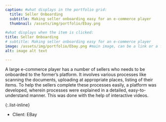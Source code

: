 ```yaml
---
caption: #what displays in the portfolio grid:
  title: Seller Onboarding
  subtitle: Making seller onboarding easy for an e-commerce player
  thumbnail: /assets/img/portfolio/Ebay.png
  
#what displays when the item is clicked:
title: Seller Onboarding
# subtitle: Making seller onboarding easy for an e-commerce player
image: /assets/img/portfolio/Ebay.png #main image, can be a link or a file in assets/img/portfolio
alt: image alt text

---
```


A large e-commerce player has a number of sellers who needs to be onboarded to the former’s platform. It involves various processes like scanning the documents, uploading at appropriate places, listing of their items. 
To help the sellers complete these processes easily, a platform was developed, wherein processes were explained in a detailed, easy-to-understand manner. This was done with the help of interactive videos.



{:.list-inline} 
- Client: EBay


